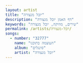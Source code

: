 ```yaml
---
layout: artist
title: "יובל מנצורה"
description: "דף האמן יובל מנצורה"
keywords: "שירים, מוזיקה, יובל מנצורה"
permalink: /artists/יובל-מנצורה/
songs:
  - number: "32777"
    name: "העוצמה בתוכנו"
    album: "סינגלים"
    artist: "יובל מנצורה"
---
```

